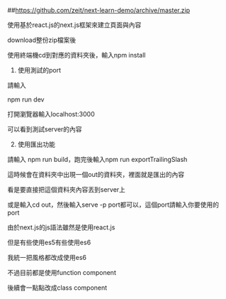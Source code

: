 ##https://github.com/zeit/next-learn-demo/archive/master.zip

使用基於react.js的next.js框架來建立頁面與內容

download整份zip檔案後

使用終端機cd到對應的資料夾後，輸入npm install

1. 使用測試的port

請輸入

npm run dev

打開瀏覽器輸入localhost:3000

可以看到測試server的內容

2. 使用匯出功能

請輸入 npm run build，跑完後輸入npm run exportTrailingSlash

這時候會在資料夾中出現一個out的資料夾，裡面就是匯出的內容

看是要直接把這個資料夾內容丟到server上

或是輸入cd out，然後輸入serve -p port都可以，這個port請輸入你要使用的port

由於next.js的js語法雖然是使用react.js

但是有些使用es5有些使用es6

我統一把風格都改成使用es6

不過目前都是使用function component

後續會一點點改成class component
